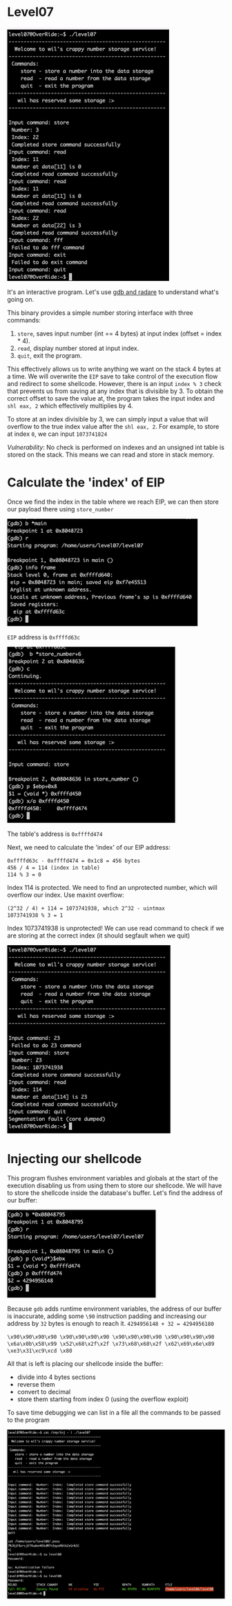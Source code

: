 # Level07

![](Ressources/img/level07_launch.png)

It's an interactive program. Let's use [gdb and radare](Ressources/gdb.md) to understand what's going on.

This binary provides a simple number storing interface with three commands:

1. `store`, saves input number (int == 4 bytes) at input index (offset = index * 4).
2. `read`, display number stored at input index.
3. `quit`, exit the program.

This effectively allows us to write anything we want on the stack 4 bytes at a time. 
We will overwrite the `EIP` save to take control of the execution flow and redirect to some shellcode. 
However, there is an input `index % 3` check that prevents us from saving at any index that is divisible by 3. 
To obtain the correct offset to save the value at, the program takes the input index and `shl eax, 2` which effectively multiplies by 4.

To store at an index divisible by 3, we can simply input a value that will overflow to the true index value after the `shl eax, 2`. 
For example, to store at index `0`, we can input `1073741824`

_Vulnerability_:
No check is performed on indexes and an unsigned int table is stored on the stack. This means we can read and store in stack memory.

# Calculate the 'index' of EIP

Once we find the index in the table where we reach EIP, we can then store our payload there using `store_number`

![](Ressources/img/eip_addr.png)

`EIP` address is `0xffffd63c`

![](Ressources/img/table_addr.png)

The table's address is `0xffffd474`

Next, we need to calculate the 'index' of our EIP address:

    0xffffd63c - 0xffffd474 = 0x1c8 = 456 bytes
    456 / 4 = 114 (index in table)
    114 % 3 = 0

Index 114 is protected. We need to find an unprotected number, which will overflow our index. Use maxint overflow:

    (2^32 / 4) + 114 = 1073741938, which 2^32 - uintmax
    1073741938 % 3 = 1

Index 1073741938 is unprotected!
We can use read command to check if we are storing at the correct index (it should segfault when we quit)

![](Ressources/img/eip_ind_check.png)

# Injecting our shellcode

This program flushes environment variables and globals at the start of the execution disabling us from using them to store our shellcode. 
We will have to store the shellcode inside the database's buffer. Let's find the address of our buffer:

![](Ressources/img/buffer.png)

Because `gdb` adds runtime environment variables, the address of our buffer is inaccurate, adding some `\90` 
instruction padding and increasing our address by `32` bytes is enough to reach it. `4294956148 + 32 = 4294956180`

    \x90\x90\x90\x90 \x90\x90\x90\x90 \x90\x90\x90\x90 \x90\x90\x90\x90 		
    \x6a\x0b\x58\x99 \x52\x68\x2f\x2f \x73\x68\x68\x2f \x62\x69\x6e\x89 		
    \xe3\x31\xc9\xcd \x80

All that is left is placing our shellcode inside the buffer:

- divide into 4 bytes sections 
- reverse them 
- convert to decimal 
- store them starting from index 0 (using the overflow exploit)

To save time debugging we can list in a file all the commands to be passed to the program

![](Ressources/img/level08.png)
